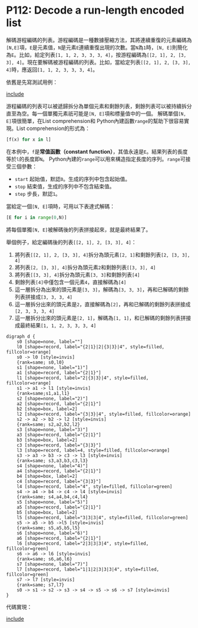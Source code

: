 # P112: Decode a run-length encoded list

解碼游程編碼的列表。游程編碼是一種數據壓縮方法，其將連續重復的元素編碼為`[N,E]`項，`E`是元素值，`N`是元素`E`連續重復出現的次數。當`N`為`1`時，`[N, E]`則簡化為`E`。比如，給定列表`[1, 1, 2, 3, 3, 3, 4]`，按游程編碼為`[[2, 1], 2, [3, 3], 4]`。現在要解碼被游程編碼的列表。比如，當給定列表`[[2, 1], 2, [3, 3], 4]`時，應返回`[1, 1, 2, 3, 3, 3, 4]`。

依舊是先寫測試用例：

[include](../../tests/lists/p112_test.py)

游程編碼的列表可以被遞歸拆分為單個元素和剩餘列表，剩餘列表可以被持續拆分直至為空。每一個單獨元素祇可能是`[N, E]`項和標量值中的一個。
解碼單個`[N, E]`項很簡單，在List comprehension和 Python內建函數`range`的幫助下很容易實現。List comprehension的形式為：

```python
[f(x) for x in l]
```

在本例中，`f`是**常值函數（constant function）**，其值永遠是`E`。結果列表的長度等於`l`的長度即`N`。 Python內建的`range`可以用來構造指定長度的序列。`range`可接受三個參數：

* `start` 起始值，默認`0`。生成的序列中包含起始值。
* `stop` 結束值，生成的序列中不包含結束值。
* `step` 步長，默認`1`。

當給定一個`[N, E]`項時，可用以下表達式解碼：

```python
[E for i in range(0,N)]
```

將每個單獨`[N, E]`被解碼後的列表拼接起來，就是最終結果了。

舉個例子，給定編碼後的列表`[[2, 1], 2, [3, 3], 4]`：

1. 將列表`[[2, 1], 2, [3, 3], 4]`拆分為頭元素`[2, 1]`和剩餘列表`[2, [3, 3], 4]`
2. 將列表`[2, [3, 3], 4]`拆分為頭元素`2`和剩餘列表`[[3, 3], 4]`
3. 將列表`[[3, 3], 4]`拆分為頭元素`[3, 3]`和剩餘列表`[4]`
4. 剩餘列表`[4]`中僅包含一個元素`4`，直接解碼為`[4]`
5. 這一層拆分為出來的頭元素是`[3, 3]`，解碼為`[3, 3, 3]`，再和已解碼的剩餘列表拼接成`[3, 3, 3, 4]`
6. 這一層拆分出來的頭元素是`2`，直接解碼為`[2]`，再和已解碼的剩餘列表拼接成`[2, 3, 3, 3, 4]`
7. 這一層拆分出來的頭元素是`[2, 1]`，解碼為`[1, 1]`，和已解碼的剩餘列表拼接成最終結果`[1, 1, 2, 3, 3, 3, 4]`

```puml
digraph d {
    s0 [shape=none, label=""]
    l0 [shape=record, label="{2|1}|2|{3|3}|4", style=filled, fillcolor=orange]
    s0 -> l0 [style=invis]
    {rank=same; s0,l0}
    s1 [shape=none, label="1)"]
    a1 [shape=record, label="{2|1}"]
    l1 [shape=record, label="2|{3|3}|4", style=filled, fillcolor=orange]
    s1 -> a1 -> l1 [style=invis]
    {rank=same;s1,a1,l1}
    s2 [shape=none, label="2)"]
    a2 [shape=record, label="{2|1}"]
    b2 [shape=box, label=2]
    l2 [shape=record, label="{3|3}|4", style=filled, fillcolor=orange]
    s2 -> a2 -> b2 -> l2 [style=invis]
    {rank=same; s2,a2,b2,l2}
    s3 [shape=none, label="3)"]
    a3 [shape=record, label="{2|1}"]
    b3 [shape=box, label=2]
    c3 [shape=record, label="{3|3}"]
    l3 [shape=record, label=4, style=filled, fillcolor=orange]
    s3 -> a3 -> b3 -> c3 -> l3 [style=invis]
    {rank=same; s3,a3,b3,c3,l3}
    s4 [shape=none, label="4)"]
    a4 [shape=record, label="{2|1}"]
    b4 [shape=box, label=2]
    c4 [shape=record, label="{3|3}"]
    l4 [shape=record, label="4", style=filled, fillcolor=green]
    s4 -> a4 -> b4 -> c4 -> l4 [style=invis]
    {rank=same; s4,a4,b4,c4,l4}
    s5 [shape=none, label="5)"]
    a5 [shape=record, label="{2|1}"]
    b5 [shape=box, label=2]
    l5 [shape=record, label="3|3|3|4", style=filled, fillcolor=green]
    s5 -> a5 -> b5 ->l5 [style=invis]
    {rank=same; s5,a5,b5,l5}
    s6 [shape=none, label="6)"]
    a6 [shape=record, label="{2|1}"]
    l6 [shape=record, label="2|3|3|3|4", style=filled, fillcolor=green]
    s6 -> a6 -> l6 [style=invis]
    {rank=same; s6,a6,l6}
    s7 [shape=none, label="7)"]
    l7 [shape=record, label="1|1|2|3|3|3|4", style=filled, fillcolor=green]
    s7 -> l7 [style=invis]
    {rank=same; s7,l7}
    s0 -> s1 -> s2 -> s3 -> s4 -> s5 -> s6 -> s7 [style=invis]
}
```

代碼實現：

[include](../../python99/lists/p112.py)
